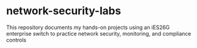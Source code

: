 # network-security-labs
This repository documents my hands-on projects using an iES26G enterprise switch  to practice network security, monitoring, and compliance controls
